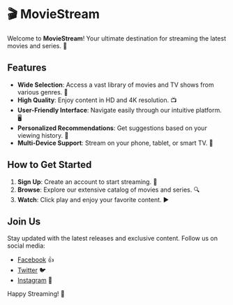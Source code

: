 # 🎬 MovieStream

Welcome to **MovieStream**! Your ultimate destination for streaming the latest movies and series. 🍿

## Features

- **Wide Selection**: Access a vast library of movies and TV shows from various genres. 🎥
- **High Quality**: Enjoy content in HD and 4K resolution. 📺
- **User-Friendly Interface**: Navigate easily through our intuitive platform. 🖥️
- **Personalized Recommendations**: Get suggestions based on your viewing history. 🤖
- **Multi-Device Support**: Stream on your phone, tablet, or smart TV. 📱

## How to Get Started

1. **Sign Up**: Create an account to start streaming. 📝
2. **Browse**: Explore our extensive catalog of movies and series. 🔍
3. **Watch**: Click play and enjoy your favorite content. ▶️

## Join Us

Stay updated with the latest releases and exclusive content. Follow us on social media:

- [Facebook](https://facebook.com) 👍
- [Twitter](https://twitter.com) 🐦
- [Instagram](https://instagram.com) 📸

Happy Streaming! 🎉